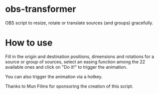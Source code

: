 # obs-transformer
OBS script to resize, rotate or translate sources (and groups) gracefully.

# How to use
Fill in the origin and destination positions, dimensions and rotations for a source or group of sources, select an easing function among the 22 available ones and click on "Do it!" to trigger the animation.

You can also trigger the animation via a hotkey.

Thanks to Mun Films for sponsoring the creation of this script.
